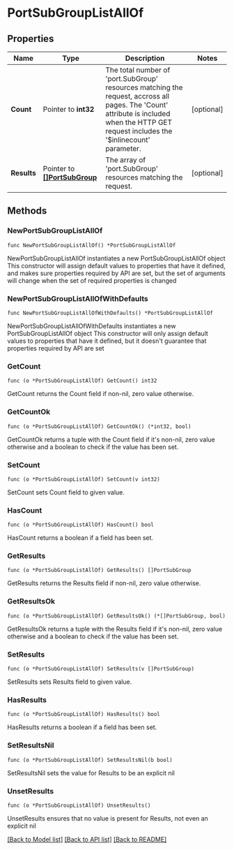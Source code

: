 # PortSubGroupListAllOf

## Properties

Name | Type | Description | Notes
------------ | ------------- | ------------- | -------------
**Count** | Pointer to **int32** | The total number of &#39;port.SubGroup&#39; resources matching the request, accross all pages. The &#39;Count&#39; attribute is included when the HTTP GET request includes the &#39;$inlinecount&#39; parameter. | [optional] 
**Results** | Pointer to [**[]PortSubGroup**](PortSubGroup.md) | The array of &#39;port.SubGroup&#39; resources matching the request. | [optional] 

## Methods

### NewPortSubGroupListAllOf

`func NewPortSubGroupListAllOf() *PortSubGroupListAllOf`

NewPortSubGroupListAllOf instantiates a new PortSubGroupListAllOf object
This constructor will assign default values to properties that have it defined,
and makes sure properties required by API are set, but the set of arguments
will change when the set of required properties is changed

### NewPortSubGroupListAllOfWithDefaults

`func NewPortSubGroupListAllOfWithDefaults() *PortSubGroupListAllOf`

NewPortSubGroupListAllOfWithDefaults instantiates a new PortSubGroupListAllOf object
This constructor will only assign default values to properties that have it defined,
but it doesn't guarantee that properties required by API are set

### GetCount

`func (o *PortSubGroupListAllOf) GetCount() int32`

GetCount returns the Count field if non-nil, zero value otherwise.

### GetCountOk

`func (o *PortSubGroupListAllOf) GetCountOk() (*int32, bool)`

GetCountOk returns a tuple with the Count field if it's non-nil, zero value otherwise
and a boolean to check if the value has been set.

### SetCount

`func (o *PortSubGroupListAllOf) SetCount(v int32)`

SetCount sets Count field to given value.

### HasCount

`func (o *PortSubGroupListAllOf) HasCount() bool`

HasCount returns a boolean if a field has been set.

### GetResults

`func (o *PortSubGroupListAllOf) GetResults() []PortSubGroup`

GetResults returns the Results field if non-nil, zero value otherwise.

### GetResultsOk

`func (o *PortSubGroupListAllOf) GetResultsOk() (*[]PortSubGroup, bool)`

GetResultsOk returns a tuple with the Results field if it's non-nil, zero value otherwise
and a boolean to check if the value has been set.

### SetResults

`func (o *PortSubGroupListAllOf) SetResults(v []PortSubGroup)`

SetResults sets Results field to given value.

### HasResults

`func (o *PortSubGroupListAllOf) HasResults() bool`

HasResults returns a boolean if a field has been set.

### SetResultsNil

`func (o *PortSubGroupListAllOf) SetResultsNil(b bool)`

 SetResultsNil sets the value for Results to be an explicit nil

### UnsetResults
`func (o *PortSubGroupListAllOf) UnsetResults()`

UnsetResults ensures that no value is present for Results, not even an explicit nil

[[Back to Model list]](../README.md#documentation-for-models) [[Back to API list]](../README.md#documentation-for-api-endpoints) [[Back to README]](../README.md)


